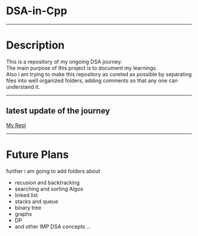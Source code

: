 # DSA-in-Cpp

<hr>
<h1>Description</h1>
<p>This is a repository of my ongoing DSA journey. <br>
The main purpose of this project is to document my learnings. <br>
Also i am trying to make this repository as cureted as possible by separating files into well organized folders, adding comments so that any one can understand it.<p>

<hr>
<h2>latest update of the journey</h2>
<p><a href="https://replit.com/@CodeWithHarsh?path=folder/ongoing%20DSA%20with%20C%2B%2B%20by%20love%20babbar">My Repl<a><p>

<hr>
<h1>Future Plans</h1>
<p>further i am going to add folders about <ul><li>recusion and backtracking</li><li>searching and sorting Algos</li>
<li>linked list</li><li>stacks and queue</li><li>binary tree</li><li>graphs</li><li>DP</li><li>and other IMP DSA concepts ...</li></ul></p>
